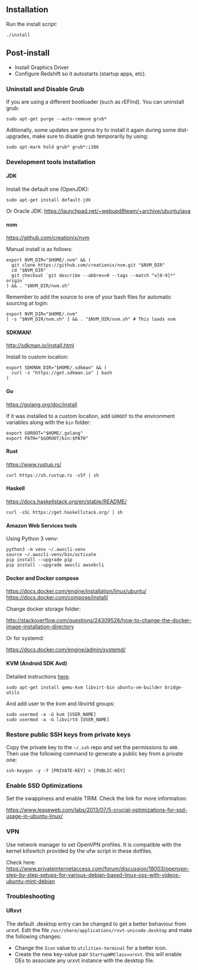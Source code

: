 ## Installation

Run the install script:

    ./install

## Post-install

* Install Graphics Driver
* Configure Redshift so it autostarts (startup apps, etc).

### Uninstall and Disable Grub

If you are using a different bootloader (such as rEFInd). You can uninstall grub:

```
sudo apt-get purge --auto-remove grub*
```

Aditionally, some updates are gonna try to install it again during some
dist-upgrades, make sure to disable grub temporarily by using:

```
sudo apt-mark hold grub* grub*:i386
```

### Development tools installation

#### JDK

Install the default one (OpenJDK):

```
sudo apt-get install default-jdk
```

Or Oracle JDK:
https://launchpad.net/~webupd8team/+archive/ubuntu/java

#### nvm

https://github.com/creationix/nvm

Manual install is as follows:

```
export NVM_DIR="$HOME/.nvm" && (
  git clone https://github.com/creationix/nvm.git "$NVM_DIR"
  cd "$NVM_DIR"
  git checkout `git describe --abbrev=0 --tags --match "v[0-9]*" origin`
) && . "$NVM_DIR/nvm.sh"
```

Remember to add the source to one of your bash files for automatic sourcing at login:

```
export NVM_DIR="$HOME/.nvm"
[ -s "$NVM_DIR/nvm.sh" ] && . "$NVM_DIR/nvm.sh" # This loads nvm
```

#### SDKMAN!

http://sdkman.io/install.html

Install to custom location:

```
export SDKMAN_DIR="$HOME/.sdkman" && (
  curl -s "https://get.sdkman.io" | bash
)
```

#### Go

https://golang.org/doc/install

If it was installed to a custom location, add `GOROOT` to the environment
variables along with the `bin` folder:

```
export GOROOT="$HOME/.golang"
export PATH="$GOROOT/bin:$PATH"
```

#### Rust

https://www.rustup.rs/

```
curl https://sh.rustup.rs -sSf | sh
```

#### Haskell

https://docs.haskellstack.org/en/stable/README/

```
curl -sSL https://get.haskellstack.org/ | sh
```

#### Amazon Web Services tools

Using Python 3 venv:

```
python3 -m venv ~/.awscli-venv
source ~/.awscli-venv/bin/activate
pip install --upgrade pip
pip install --upgrade awscli awsebcli
```

#### Docker and Docker compose

https://docs.docker.com/engine/installation/linux/ubuntu/
https://docs.docker.com/compose/install/

Change docker storage folder:

http://stackoverflow.com/questions/24309526/how-to-change-the-docker-image-installation-directory

Or for systemd:

https://docs.docker.com/engine/admin/systemd/

#### KVM (Android SDK Avd)

Detailed instructions [here](https://help.ubuntu.com/community/KVM/Installation).

```
sudo apt-get install qemu-kvm libvirt-bin ubuntu-vm-builder bridge-utils
```

And add user to the kvm and libvirtd groups:

```
sudo usermod -a -G kvm [USER_NAME]
sudo usermod -a -G libvirtd [USER_NAME]
```

### Restore public SSH keys from private keys

Copy the private key to the `~/.ssh` repo and set the permissions to `400`. Then use
the following command to generate a public key from a private one:

```
ssh-keygen -y -f [PRIVATE-KEY] > [PUBLIC-KEY]
```

### Enable SSD Optimizations

Set the swappiness and enable TRIM. Check the link for more information:

https://www.leaseweb.com/labs/2013/07/5-crucial-optimizations-for-ssd-usage-in-ubuntu-linux/

### VPN

Use network manager to set OpenVPN profiles. It is compatible with the kernel killswitch provided by the ufw script in these dotfiles.

Check here:
https://www.privateinternetaccess.com/forum/discussion/18003/openvpn-step-by-step-setups-for-various-debian-based-linux-oss-with-videos-ubuntu-mint-debian

### Troubleshooting

#### URxvt

The default .desktop entry can be changed to get a better behaviour from urxvt.
Edit the file `/usr/share/applications/rxvt-unicode.desktop` and make the
following changes:

* Change the `Icon` value to `utilities-terminal` for a better icon.
* Create the new key-value pair `StartupWMClass=urxvt`. this will enable DEs
to associate any urxvt instance with the desktop file.
